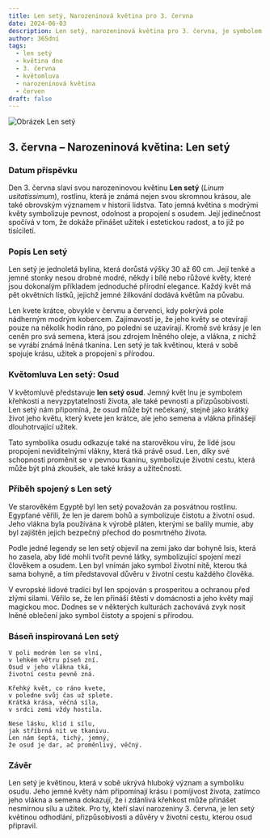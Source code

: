 ```yaml
---
title: Len setý, Narozeninová květina pro 3. června
date: 2024-06-03
description: Len setý, narozeninová květina pro 3. června, je symbolem Osud. Objevte její jedinečný význam, fascinující příběhy a poezii, která oslavuje její krásu.
author: 365dní
tags:
  - len setý
  - květina dne
  - 3. června
  - květomluva
  - narozeninová květina
  - červen
draft: false
---
```


![Obrázek Len setý](https://cdn.pixabay.com/photo/2020/06/08/04/09/macro-5272869_640.jpg#center)


## 3. června – Narozeninová květina: Len setý

### Datum příspěvku

Den 3. června slaví svou narozeninovou květinu **Len setý** (_Linum usitatissimum_), rostlinu, která je známá nejen svou skromnou krásou, ale také obrovským významem v historii lidstva. Tato jemná květina s modrými květy symbolizuje pevnost, odolnost a propojení s osudem. Její jedinečnost spočívá v tom, že dokáže přinášet užitek i estetickou radost, a to již po tisíciletí.

### Popis Len setý

Len setý je jednoletá bylina, která dorůstá výšky 30 až 60 cm. Její tenké a jemné stonky nesou drobné modré, někdy i bílé nebo růžové květy, které jsou dokonalým příkladem jednoduché přírodní elegance. Každý květ má pět okvětních lístků, jejichž jemné žilkování dodává květům na půvabu.

Len kvete krátce, obvykle v červnu a červenci, kdy pokrývá pole nádherným modrým kobercem. Zajímavostí je, že jeho květy se otevírají pouze na několik hodin ráno, po poledni se uzavírají. Kromě své krásy je len ceněn pro svá semena, která jsou zdrojem lněného oleje, a vlákna, z nichž se vyrábí známá lněná tkanina. Len setý je tak květinou, která v sobě spojuje krásu, užitek a propojení s přírodou.

### Květomluva Len setý: Osud

V květomluvě představuje **len setý osud**. Jemný květ lnu je symbolem křehkosti a nevyzpytatelnosti života, ale také pevnosti a přizpůsobivosti. Len setý nám připomíná, že osud může být nečekaný, stejně jako krátký život jeho květu, který kvete jen krátce, ale jeho semena a vlákna přinášejí dlouhotrvající užitek.

Tato symbolika osudu odkazuje také na starověkou víru, že lidé jsou propojeni neviditelnými vlákny, která tká právě osud. Len, díky své schopnosti proměnit se v pevnou tkaninu, symbolizuje životní cestu, která může být plná zkoušek, ale také krásy a užitečnosti.

### Příběh spojený s Len setý

Ve starověkém Egyptě byl len setý považován za posvátnou rostlinu. Egypťané věřili, že len je darem bohů a symbolizuje čistotu a životní osud. Jeho vlákna byla používána k výrobě pláten, kterými se balily mumie, aby byl zajištěn jejich bezpečný přechod do posmrtného života.

Podle jedné legendy se len setý objevil na zemi jako dar bohyně Isis, která ho zasela, aby lidé mohli tvořit pevné látky, symbolizující spojení mezi člověkem a osudem. Len byl vnímán jako symbol životní nitě, kterou tká sama bohyně, a tím představoval důvěru v životní cestu každého člověka.

V evropské lidové tradici byl len spojován s prosperitou a ochranou před zlými silami. Věřilo se, že len přináší štěstí v domácnosti a jeho květy mají magickou moc. Dodnes se v některých kulturách zachovává zvyk nosit lněné oblečení jako symbol čistoty a spojení s přírodou.

### Báseň inspirovaná Len setý

```
V poli modrém len se vlní,  
v lehkém větru píseň zní.  
Osud v jeho vlákna tká,  
životní cestu pevně zná.  

Křehký květ, co ráno kvete,  
v poledne svůj čas už splete.  
Krátká krása, věčná síla,  
v srdci zemi vždy hostila.  

Nese lásku, klid i sílu,  
jak stříbrná nit ve tkanivu.  
Len nám šeptá, tichý, jemný,  
že osud je dar, ač proměnlivý, věčný.  
```

### Závěr

Len setý je květinou, která v sobě ukrývá hluboký význam a symboliku osudu. Jeho jemné květy nám připomínají krásu i pomíjivost života, zatímco jeho vlákna a semena dokazují, že i zdánlivá křehkost může přinášet nesmírnou sílu a užitek. Pro ty, kteří slaví narozeniny 3. června, je len setý květinou odhodlání, přizpůsobivosti a důvěry v životní cestu, kterou osud připravil.